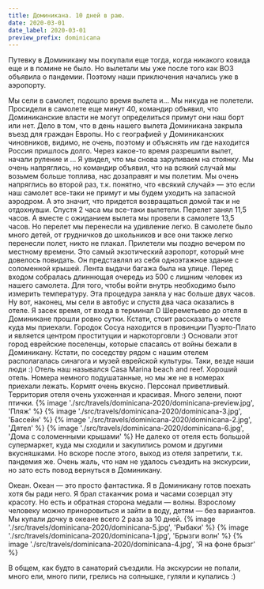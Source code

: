 ```yaml
---
title: Доминикана. 10 дней в раю.
date: 2020-03-01
date_label: 2020-03-01
preview_prefix: dominicana
---
```


Путевку в Доминикану мы покупали еще тогда, когда никакого ковида еще и в помине не было. Но вылетали мы уже после того как ВОЗ объявила о пандемии. Поэтому наши приключения начались уже в аэропорту.

Мы сели в самолет, подошло время вылета и… Мы никуда не полетели. Просидели в самолете еще минут 40, командир объявил, что Доминиканские власти не могут определиться примут они наш борт или нет. Дело в том, что в день нашего вылета Доминикана закрыла въезд для граждан Европы. Но с географией у Доминиканских чиновников, видимо, не очень, поэтому и объяснять им где находится Россия пришлось долго. Через какое-то время разрешили вылет, начали руление и … Я увидел, что мы снова заруливаем на стоянку. Мы очень напряглись, но командир объявил, что на всякий случай мы возьмем больше топлива, нас дозаправят и мы полетим. Мы очень напряглись во второй раз, т.к. понятно, что «всякий случай» — это если наш самолет все-таки не примут и мы будем уходить на запасной аэродром. А это значит, что придется возвращаться домой так и не отдохнувши.
Спустя 2 часа мы все-таки вылетели. Перелет занял 11,5 часов. А вместе с ожиданием вылета мы провели в самолете 13,5 часов. Но перелет мы перенесли на удивление легко. В самолете было много детей, от грудничков до школьников и все они также легко перенесли полет, никто не плакал.
Прилетели мы поздно вечером по местному времени. Это самый экзотический аэропорт, который мне довелось повидать. Он представлял из себя одноэтажное здание с соломенной крышей. Лента выдачи багажа была на улице. Перед входом собралась длиннющая очередь из 500 с лишним человек из нашего самолета.  Для того, чтобы войти внутрь необходимо было измерить температуру. Эта процедура заняла у нас больше двух часов. Ну вот, наконец, мы сели в автобус и спустя два часа оказались в отеле. Я засек время, от входа в терминал D Шереметьево до отеля в Доминикане прошли ровно сутки.
Кстати, стоит рассказать о месте куда мы приехали. Городок Сосуа находится в провинции Пуэрто-Плато и является центром проституции и наркоторговли :) Основали этот город еврейские поселенцы, которые спасаясь от войны бежали в Доминикану. Кстати, по соседству рядом с нашим отелем располагалась синагога и музей еврейской культуры. Таки, везде наши люди :)
Отель наш назывался Casa Marina beach and reef. Хороший отель. Номера немного подушатанные, но мы же не в номерах приехали лежать. Кормят очень вкусно. Персонал приветливый. Территория отеля очень ухоженная и красивая. Много зелени, поют птички.
{% image './src/travels/dominicana-2020/dominicana-preview.jpg', 'Пляж' %}
{% image './src/travels/dominicana-2020/dominicana-3.jpg', 'Бассейн' %}
{% image './src/travels/dominicana-2020/dominicana-2.jpg', 'Дятел' %}
{% image './src/travels/dominicana-2020/dominicana-6.jpg', 'Дома с соломенными крышами' %}
Не далеко от отеля есть большой супермаркет, куда мы сходили и закупились ромом и другими вкусняшками. Но вскоре после этого, выход из отеля запретили, т.к. пандемия же.
Очень жаль, что нам не удалось съездить на экскурсии, но зато есть повод вернуться в Доминикану.

Океан. Океан — это просто фантастика. Я в Доминикану готов поехать хотя бы ради него. Я брал стаканчик рома и часами созерцал эту красоту. Но есть и обратная сторона медали — волны. Взрослому человеку можно приноровиться и зайти в воду, детям — без вариантов. Мы купали дочку в океане всего 2 раза за 10 дней.
{% image './src/travels/dominicana-2020/dominicana-5.jpg', 'Рыбаки' %}
{% image './src/travels/dominicana-2020/dominicana-1.jpg', 'Брызги волн' %}
{% image './src/travels/dominicana-2020/dominicana-4.jpg', 'Я на фоне брызг' %}

В общем, как будто в санаторий съездили. На экскурсии не попали, много ели, много пили, грелись на солнышке, гуляли и купались :)

